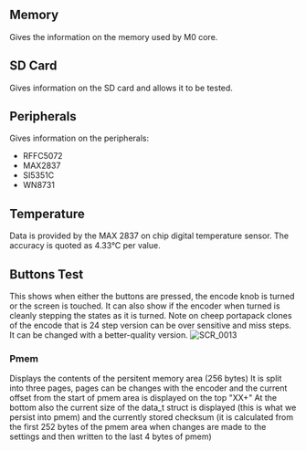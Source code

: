 ## Memory 
Gives the information on the memory used by  M0  core.
## SD Card 
Gives information on the SD card and allows it to be tested.
## Peripherals
Gives information on the peripherals:
* RFFC5072
* MAX2837
* SI5351C
* WN8731
## Temperature 
Data is provided by the MAX 2837 on chip digital temperature sensor. The accuracy is quoted as 4.33°C per value.
## Buttons Test
This shows when either the buttons are pressed, the encode knob is turned or the screen is touched. It can also show if the encoder when turned is cleanly stepping the states as it is turned. Note on cheep portapack clones of the encode that is 24 step version can be over sensitive and miss steps. It can be changed with a better-quality version.
![SCR_0013](https://github.com/eried/portapack-mayhem/assets/125336/1415257f-e322-428c-801d-71977603640e)
### Pmem
Displays the contents of the persitent memory area (256 bytes)
It is split into three pages, pages can be changes with the encoder and the current offset from the start of pmem area is displayed on the top "XX+"
At the bottom also the current size of the data_t struct is displayed (this is what we persist into pmem) and the currently stored checksum (it is calculated from the first 252 bytes of the pmem area when changes are made to the settings and then written to the last 4 bytes of pmem)